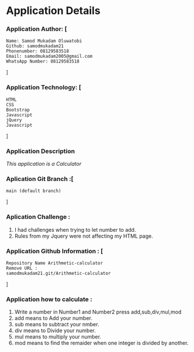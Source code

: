 # Application Details
### Application Author: [
    Name: Samod Mukadam Oluwatobi
    Github: samodmukadam21
    Phonenumber: 08129583518
    Email: samodmukadam2005@gmail.com
    WhatsApp Number: 08129583518
]


### Application Technology: [
    HTML
    CSS
    Bootstrap
    Javascript
    jQuery
    Javascript
]

### Application Description
*This application is a Calculator*

### Aplication Git Branch :[
    main (default branch)   
]

### Aplication Challenge :
1. I had challenges when trying to let number to add.
2. Rules from my Jquery were not affecting my HTML page.


### Application Github Information : [
    Repository Name Arithmetic-calculator
    Remove URL : 
    samodmukadam21.git/Arithmetic-calculator
]

### Application how to calculate :
1. Write a number in Number1 and Number2 press add,sub,div,mul,mod
2. add means to Add your number.
3. sub means to subtract your nmber.
4. div means to Divide your number.
5. mul means to multiply your number.
6. mod means to find the remaider when one integer is divided by another.
